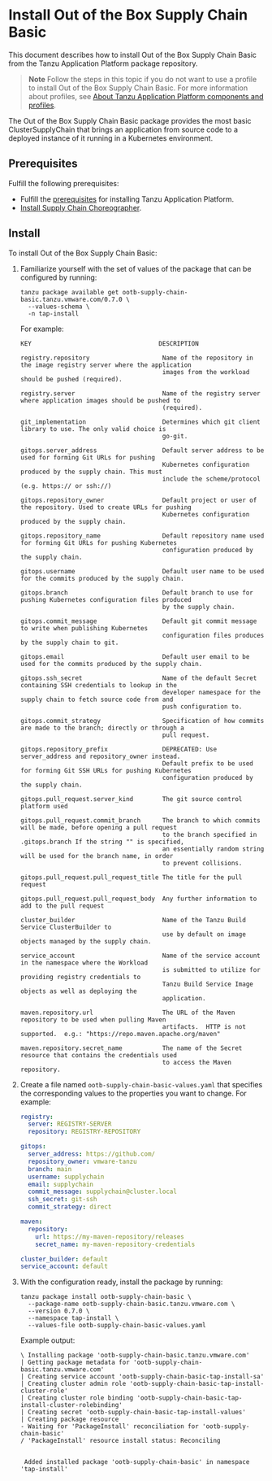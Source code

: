 # Install Out of the Box Supply Chain Basic

This document describes how to install Out of the Box Supply Chain Basic
from the Tanzu Application Platform package repository.

> **Note** Follow the steps in this topic if you do not want to use a profile to install Out of the Box Supply Chain Basic. For more information about profiles, see [About Tanzu Application Platform components and profiles](../about-package-profiles.hbs.md).

The Out of the Box Supply Chain Basic package provides the most basic
ClusterSupplyChain that brings an application from source code to a deployed
instance of it running in a Kubernetes environment.

## <a id='ootb-sc-basic-prereqs'></a> Prerequisites

Fulfill the following prerequisites:

- Fulfill the [prerequisites](../prerequisites.md) for installing Tanzu Application Platform.
- [Install Supply Chain Choreographer](install-scc.md).

## <a id='inst-ootb-sc-basic'></a> Install

To install Out of the Box Supply Chain Basic:

1. Familiarize yourself with the set of values of the package that can be
   configured by running:

    ```console
    tanzu package available get ootb-supply-chain-basic.tanzu.vmware.com/0.7.0 \
      --values-schema \
      -n tap-install
    ```

    For example:

    ```console
    KEY                                   DESCRIPTION

    registry.repository                    Name of the repository in the image registry server where the application
                                           images from the workload should be pushed (required).

    registry.server                        Name of the registry server where application images should be pushed to
                                           (required).

    git_implementation                     Determines which git client library to use. The only valid choice is
                                           go-git.

    gitops.server_address                  Default server address to be used for forming Git URLs for pushing
                                           Kubernetes configuration produced by the supply chain. This must
                                           include the scheme/protocol (e.g. https:// or ssh://)

    gitops.repository_owner                Default project or user of the repository. Used to create URLs for pushing
                                           Kubernetes configuration produced by the supply chain.

    gitops.repository_name                 Default repository name used for forming Git URLs for pushing Kubernetes
                                           configuration produced by the supply chain.

    gitops.username                        Default user name to be used for the commits produced by the supply chain.

    gitops.branch                          Default branch to use for pushing Kubernetes configuration files produced
                                           by the supply chain.

    gitops.commit_message                  Default git commit message to write when publishing Kubernetes
                                           configuration files produces by the supply chain to git.

    gitops.email                           Default user email to be used for the commits produced by the supply chain.

    gitops.ssh_secret                      Name of the default Secret containing SSH credentials to lookup in the
                                           developer namespace for the supply chain to fetch source code from and
                                           push configuration to.

    gitops.commit_strategy                 Specification of how commits are made to the branch; directly or through a
                                           pull request.

    gitops.repository_prefix               DEPRECATED: Use server_address and repository_owner instead.
                                           Default prefix to be used for forming Git SSH URLs for pushing Kubernetes
                                           configuration produced by the supply chain.

    gitops.pull_request.server_kind        The git source control platform used

    gitops.pull_request.commit_branch      The branch to which commits will be made, before opening a pull request
                                           to the branch specified in .gitops.branch If the string "" is specified,
                                           an essentially random string will be used for the branch name, in order
                                           to prevent collisions.

    gitops.pull_request.pull_request_title The title for the pull request

    gitops.pull_request.pull_request_body  Any further information to add to the pull request

    cluster_builder                        Name of the Tanzu Build Service ClusterBuilder to
                                           use by default on image objects managed by the supply chain.

    service_account                        Name of the service account in the namespace where the Workload
                                           is submitted to utilize for providing registry credentials to
                                           Tanzu Build Service Image objects as well as deploying the
                                           application.

    maven.repository.url                   The URL of the Maven repository to be used when pulling Maven
                                           artifacts.  HTTP is not supported.  e.g.: "https://repo.maven.apache.org/maven"

    maven.repository.secret_name           The name of the Secret resource that contains the credentials used
                                           to access the Maven repository.
    ```

1. Create a file named `ootb-supply-chain-basic-values.yaml` that specifies the
   corresponding values to the properties you want to change. For example:

    ```yaml
    registry:
      server: REGISTRY-SERVER
      repository: REGISTRY-REPOSITORY

    gitops:
      server_address: https://github.com/
      repository_owner: vmware-tanzu
      branch: main
      username: supplychain
      email: supplychain
      commit_message: supplychain@cluster.local
      ssh_secret: git-ssh
      commit_strategy: direct

    maven:
      repository:
        url: https://my-maven-repository/releases
        secret_name: my-maven-repository-credentials

    cluster_builder: default
    service_account: default
    ```

1. With the configuration ready, install the package by running:

    ```console
    tanzu package install ootb-supply-chain-basic \
      --package-name ootb-supply-chain-basic.tanzu.vmware.com \
      --version 0.7.0 \
      --namespace tap-install \
      --values-file ootb-supply-chain-basic-values.yaml
    ```

    Example output:

    ```console
    \ Installing package 'ootb-supply-chain-basic.tanzu.vmware.com'
    | Getting package metadata for 'ootb-supply-chain-basic.tanzu.vmware.com'
    | Creating service account 'ootb-supply-chain-basic-tap-install-sa'
    | Creating cluster admin role 'ootb-supply-chain-basic-tap-install-cluster-role'
    | Creating cluster role binding 'ootb-supply-chain-basic-tap-install-cluster-rolebinding'
    | Creating secret 'ootb-supply-chain-basic-tap-install-values'
    | Creating package resource
    - Waiting for 'PackageInstall' reconciliation for 'ootb-supply-chain-basic'
    / 'PackageInstall' resource install status: Reconciling


     Added installed package 'ootb-supply-chain-basic' in namespace 'tap-install'
    ```
